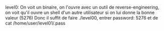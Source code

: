 level0:
On voit un binaire, on l'ouvre avec un outil de reverse-engineering, on voit qu'il ouvre un shell d'un autre utilisateur si on lui donne la bonne valeur (5276)
Donc il suffit de faire ./level00, entrer password: 5276 et de cat /home/user/level01/.pass